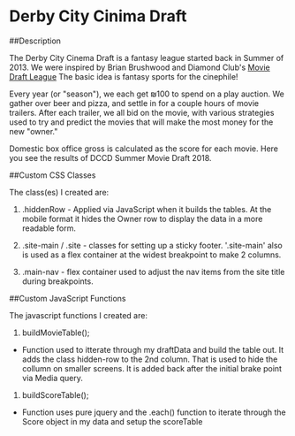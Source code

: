 # Derby City Cinima Draft 

##Description

The Derby City Cinema Draft is a fantasy league started back in Summer of 2013. We were inspired by Brian Brushwood and Diamond Club's <a href="https://draft.diamondclub.tv/">Movie Draft League</a> The basic idea is fantasy sports for the cinephile!

Every year (or "season"), we each get &#8362;100 to spend on a play auction. We gather over beer and pizza, and settle in for a couple hours of movie trailers. After each trailer, we all bid on the movie, with various strategies used to try and predict the movies that will make the most money for the new "owner." 

Domestic box office gross is calculated as the score for each movie. Here you see the results of DCCD Summer Movie Draft 2018. 


##Custom CSS Classes

The class(es) I created are:

1. .hiddenRow  - Applied via JavaScript when it builds the tables. At the mobile format it hides the Owner row to display the data in a more readable form. 

2. .site-main / .site - classes for setting up a sticky footer. '.site-main' also is used as a flex container at the widest breakpoint to make 2 columns.

3. .main-nav  - flex container used to adjust the nav items from the site title during breakpoints. 


##Custom JavaScript Functions

The javascript functions I created are:

1. buildMovieTable();
  - Function used to itterate through my draftData and build the table out. It adds the class hidden-row to the 2nd column. That is used to hide the collumn on smaller screens. It is added back after the initial brake point via Media query. 
1. buildScoreTable();
  - Function uses pure jquery and the .each() function to iterate through the Score object in my data and setup the scoreTable
